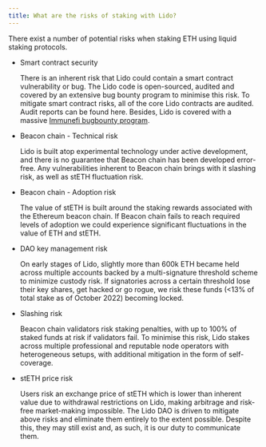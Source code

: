 ```yaml
---
title: What are the risks of staking with Lido?
---
```


There exist a number of potential risks when staking ETH using liquid staking protocols.

- Smart contract security

  There is an inherent risk that Lido could contain a smart contract vulnerability or bug. The Lido code is open-sourced, audited and covered by an extensive bug bounty program to minimise this risk. To mitigate smart contract risks, all of the core Lido contracts are audited. Audit reports can be found here. Besides, Lido is covered with a massive [Immunefi bugbounty program](https://immunefi.com/bounty/lido/).

- Beacon chain - Technical risk

  Lido is built atop experimental technology under active development, and there is no guarantee that Beacon chain has been developed error-free. Any vulnerabilities inherent to Beacon chain brings with it slashing risk, as well as stETH fluctuation risk.

- Beacon chain - Adoption risk

  The value of stETH is built around the staking rewards associated with the Ethereum beacon chain. If Beacon chain fails to reach required levels of adoption we could experience significant fluctuations in the value of ETH and stETH.

- DAO key management risk

  On early stages of Lido, slightly more than 600k ETH became held across multiple accounts backed by a multi-signature threshold scheme to minimize custody risk. If signatories across a certain threshold lose their key shares, get hacked or go rogue, we risk these funds (<13% of total stake as of October 2022) becoming locked.

- Slashing risk

  Beacon chain validators risk staking penalties, with up to 100% of staked funds at risk if validators fail. To minimise this risk, Lido stakes across multiple professional and reputable node operators with heterogeneous setups, with additional mitigation in the form of self-coverage.

- stETH price risk

  Users risk an exchange price of stETH which is lower than inherent value due to withdrawal restrictions on Lido, making arbitrage and risk-free market-making impossible. The Lido DAO is driven to mitigate above risks and eliminate them entirely to the extent possible. Despite this, they may still exist and, as such, it is our duty to communicate them.
